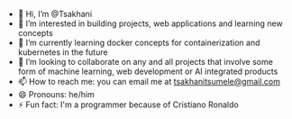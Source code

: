 - 👋 Hi, I’m @Tsakhani
- 👀 I’m interested in building projects, web applications and learning new concepts
- 🌱 I’m currently learning docker concepts for containerization and kubernetes in the future
- 💞️ I’m looking to collaborate on any and all projects that involve some form of machine learning, web development or AI integrated products
- 📫 How to reach me: you can email me at tsakhanitsumele@gmail.com
- 😄 Pronouns: he/him
- ⚡ Fun fact: I'm a programmer because of Cristiano Ronaldo

<!---
Tsakhani/Tsakhani is a ✨ special ✨ repository because its `README.md` (this file) appears on your GitHub profile.
You can click the Preview link to take a look at your changes.
--->
